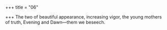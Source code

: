 +++
title = "06"

+++
The two of beautiful appearance, increasing vigor, the young mothers  of truth,
Evening and Dawn—them we beseech.